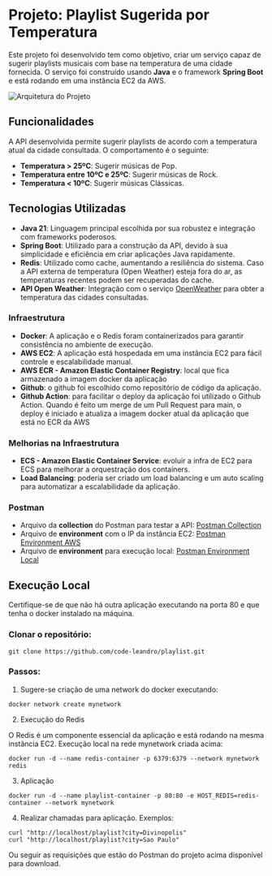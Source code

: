 # Projeto: Playlist Sugerida por Temperatura

Este projeto foi desenvolvido tem como objetivo, criar um serviço capaz de sugerir playlists musicais com base na temperatura de uma cidade fornecida. O serviço foi construído usando **Java** e o framework **Spring Boot** e está rodando em uma instância EC2 da AWS.

![Arquitetura do Projeto](https://leandro-hero.s3.us-east-2.amazonaws.com/arquitetura-playlist.png)

## Funcionalidades

A API desenvolvida permite sugerir playlists de acordo com a temperatura atual da cidade consultada. O comportamento é o seguinte:

- **Temperatura > 25ºC**: Sugerir músicas de Pop.
- **Temperatura entre 10ºC e 25ºC**: Sugerir músicas de Rock.
- **Temperatura < 10ºC**: Sugerir músicas Clássicas.

## Tecnologias Utilizadas
- **Java 21**: Linguagem principal escolhida por sua robustez e integração com frameworks poderosos.
- **Spring Boot**: Utilizado para a construção da API, devido à sua simplicidade e eficiência em criar aplicações Java rapidamente.
- **Redis**: Utilizado como cache, aumentando a resiliência do sistema. Caso a API externa de temperatura (Open Weather) esteja fora do ar, as temperaturas recentes podem ser recuperadas do cache.
- **API Open Weather**: Integração com o serviço [OpenWeather](https://openweathermap.org/) para obter a temperatura das cidades consultadas.

### Infraestrutura
- **Docker**: A aplicação e o Redis foram containerizados para garantir consistência no ambiente de execução.
- **AWS EC2**: A aplicação está hospedada em uma instância EC2 para fácil controle e escalabilidade manual.
- **AWS ECR - Amazon Elastic Container Registry**: local que fica armazenado a imagem docker da aplicação
- **Github**: o github foi escolhido como repositório de código da aplicação.
- **Github Action**: para facilitar o deploy da aplicação foi utilizado o Github Action. Quando é feito um merge de um Pull Request para main, o deploy é iniciado e atualiza a imagem docker atual da 
aplicação que está no ECR da AWS

### Melhorias na Infraestrutura
- **ECS - Amazon Elastic Container Service**: evoluir a infra de EC2 para ECS para melhorar a orquestração dos containers.
- **Load Balancing**: poderia ser criado um load balancing e um auto scaling para automatizar a escalabilidade da aplicação.

### Postman
- Arquivo da **collection** do Postman para testar a API: [Postman Collection](https://leandro-hero.s3.us-east-2.amazonaws.com/Leandro+Souza+-+Postman+Collection+-+Hero.postman_collection.json)
- Arquivo de **environment** com o IP da instância EC2: [Postman Environment AWS](https://leandro-hero.s3.us-east-2.amazonaws.com/AWS.postman_environment.json)
- Arquivo de **environment** para execução local: [Postman Environment Local](https://leandro-hero.s3.us-east-2.amazonaws.com/LOCAL.postman_environment.json)



## Execução Local

Certifique-se de que não há outra aplicação executando na porta 80 e que tenha o docker instalado na máquina.

### Clonar o repositório:
```
git clone https://github.com/code-leandro/playlist.git
```

### Passos:
1. Sugere-se criação de uma network do docker executando:
```
docker network create mynetwork
```

2. Execução do Redis

O Redis é um componente essencial da aplicação e está rodando na mesma instância EC2.
Execução local na rede mynetwork criada acima:
```
docker run -d --name redis-container -p 6379:6379 --network mynetwork redis
```

3. Aplicação
```
docker run -d --name playlist-container -p 80:80 -e HOST_REDIS=redis-container --network mynetwork 
```

4. Realizar chamadas para aplicação.
Exemplos:
```
curl "http://localhost/playlist?city=Divinopolis"
curl "http://localhost/playlist?city=Sao Paulo"
```
Ou seguir as requisições que estão do Postman do projeto acima disponível para download.


